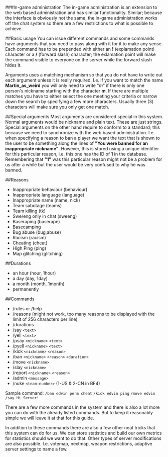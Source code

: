 ###In-game administration
The in-game administration is an extension to the web based administration and has similar functionality. Similar; because the interface is obviously not the same, the in-game administration works off the chat system so there are a few restrictions to what is possible to achieve.

##Basic usage
You can issue different commands and some commands have arguments that you need to pass along with it for it to make any sense. Each command has to be prepended with either an **!** (explamation point) character or a **/** (forward slash) character; the exlamation point will make the command visible to everyone on the server while the forward slash hides it.

Arguments uses a matching mechanism so that you do not have to write out each argument unless it is really required. I.e. if you want to match the name **Martin_as_weird** you will only need to write "*m*" if there is only one person's nickname starting with the character **m**. If there are multiple matches you have to either select the one meeting your criteria or narrow down the search by specifying a few more characters. Usually three (3) characters will make sure you only get one match.


##Special arguments
Most arguments are considered special in this system. Normal arguments would be nickname and plain text. These are just strings. Special arguments on the other hand require to conform to a standard; this because we need to synchronize with the web based administration. I.e. when specifying a reason to ban a player we want the text that is shown to the user to be something along the lines of **"You were banned for an inappropriate nickname"**. However, this is stored using a unique identifier for this particular reason, i.e. this one has the ID of **1** in the database. Remembering that **"1"** was this particular reason might not be a problem for us after a while but the user would be very confused to why he was banned.

##Reasons
* Inappropriate behaviour (behaviour)
* Inappropriate language (language)
* Inappropriate name (name, nick)
* Team sabotage (teams)
* Team killing (tk)
* Swe/eng only in chat (sweeng)
* Baseraping (baserape)
* Basecamping
* Bug abuse (bug,abuse)
* Racism (racism)
* Cheating (cheat)
* High Ping (ping)
* Map glitching (glitching)


##Durations
* an hour (hour, 1hour)
* a day (day, 1day)
* a month (month, 1month)
* permanently


##Commands
* /rules or /help
* /reasons (might not work, too many reasons to be displayed with the limit of 256 characters per line)
* /durations
* /say `<text>`
* /yell `<text>`
* /psay `<nickname>` `<text>`
* /pyell `<nickname>` `<text>`
* /kick `<nickname>` `<reason>`
* /ban `<nickname>` `<reason>` `<duration>`
* /move `<nickname>`
* /slay `<nickname>`
* /report `<nickname>` `<reason>`
* /admin `<message>`
* /nuke `<team:number>` (1-US & 2-CN in BF4)

Sample command: 
`/ban edvin perm cheat` `/kick edvin ping` `/move edvin` `/say Hi Server!`

There are a few more commands in the system and there is also a lot more you can do with the already listed commands. But to keep it reasonably simple we will leave it at that for this guide.

In addition to these commands there are also a few other neat tricks that this system can do for us. We can store statistics and build our own metrics for statistics should we want to do that. Other types of server modifications are also possible. I.e. votemap, nextmap, weapon restrictions, adaptive server settings to name a few.

